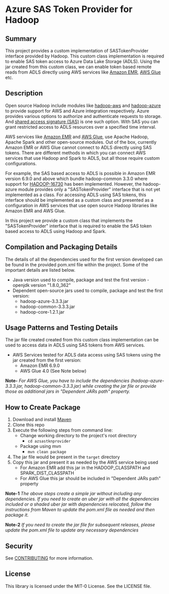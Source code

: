 # Azure SAS Token Provider for Hadoop
## Summary
This project provides a custom implementation of SASTokenProvider interface provided by Hadoop. This custom class implementation is required to enable SAS token access to Azure Data Lake Storage (ADLS). Using the jar created from this custom class, we can enable token based remote reads from ADLS directly using AWS services like [Amazon EMR](https://aws.amazon.com/emr/), [AWS Glue](https://aws.amazon.com/glue/) etc.
## Description
Open source Hadoop include modules like [hadoop-aws](https://hadoop.apache.org/docs/stable/hadoop-aws/tools/hadoop-aws/index.html) and [hadoop-azure](https://hadoop.apache.org/docs/stable/hadoop-azure/abfs.html) to provide support for AWS and Azure integration respectively. Azure provides various options to authorize and authenticate requests to storage. And [shared access signature (SAS)](https://learn.microsoft.com/en-us/rest/api/storageservices/delegate-access-with-shared-access-signature) is one such option. With SAS you can grant restricted access to ADLS resources over a specified time interval.

AWS services like [Amazon EMR](https://aws.amazon.com/emr/) and [AWS Glue](https://aws.amazon.com/glue/), use Apache Hadoop, Apache Spark and other open-source modules. Out of the box, currently Amazon EMR or AWS Glue cannot connect to ADLS directly using SAS tokens. There are different methods in which you can connect AWS services that use Hadoop and Spark to ADLS, but all those require custom configurations. 

For example, the SAS based access to ADLS is possible in Amazon EMR version 6.9.0 and above which bundle hadoop-common 3.3.0 where support for [HADOOP-16730](https://issues.apache.org/jira/browse/HADOOP-16730) has been implemented. However, the hadoop-azure module provides only a "SASTokenProvider" interface that is not yet implemented as a class. For accessing ADLS using SAS tokens, this interface should be implemented as a custom class and presented as a configuration in AWS services that use open source Hadoop libraries like Amazon EMR and AWS Glue.

In this project we provide a custom class that implements the "SASTokenProvider" interface that is required to enable the SAS token based access to ADLS using Hadoop and Spark. 
## Compilation and Packaging Details
The details of all the dependencies used for the first version developed can be found in the provided pom.xml file within the project. Some of the important details are listed below. 
* Java version used to compile, package and test the first version - openjdk version "1.8.0_362"
* Dependent open-source jars used to compile, package and test the first version:
    * hadoop-azure-3.3.3.jar 
    * hadoop-common-3.3.3.jar
    * hadoop-core-1.2.1.jar
## Usage Patterns and Testing Details
The jar file created created from this custom class implementation can be used to access data in ADLS using SAS tokens from AWS services. 
* AWS Services tested for ADLS data access using SAS tokens using the jar created from the first version:
    * Amazon EMR 6.9.0
    * AWS Glue 4.0 (See Note below)

**Note-** *For AWS Glue, you have to include the dependencies (hadoop-azure-3.3.3.jar, hadoop-common-3.3.3.jar) while creating the jar file or provide those as additional jars in "Dependent JARs path" property.*
## How to Create Package
1. Download and install [Maven](https://maven.apache.org/index.html)
2. Clone this repo
3. Execute the following steps from command line:
    * Change working directory to the project's root directory
        * `cd azsastknprovider`
    * Package using mvn
        * `mvn clean package`
4. The jar file would be present in the `target` directory
5. Copy this jar and present it as needed by the AWS service being used
    * For Amazon EMR add this jar in the HADOOP_CLASSPATH and SPARK_DIST_CLASSPATH
    * For AWS Glue this jar should be included in "Dependent JARs path" property

**Note-1** 
*The above steps create a simple jar without including any dependencies. If you need to create an uber jar with all the dependencies included or a shaded uber jar with dependencies relocated, follow the instructions from Maven to update the pom.xml file as needed and then package it.*

**Note-2**
*If you need to create the jar file for subsequent releases, please update the pom.xml file to update any necessary dependencies*
## Security
See [CONTRIBUTING](CONTRIBUTING.md#security-issue-notifications) for more information.

## License
This library is licensed under the MIT-0 License. See the LICENSE file.

